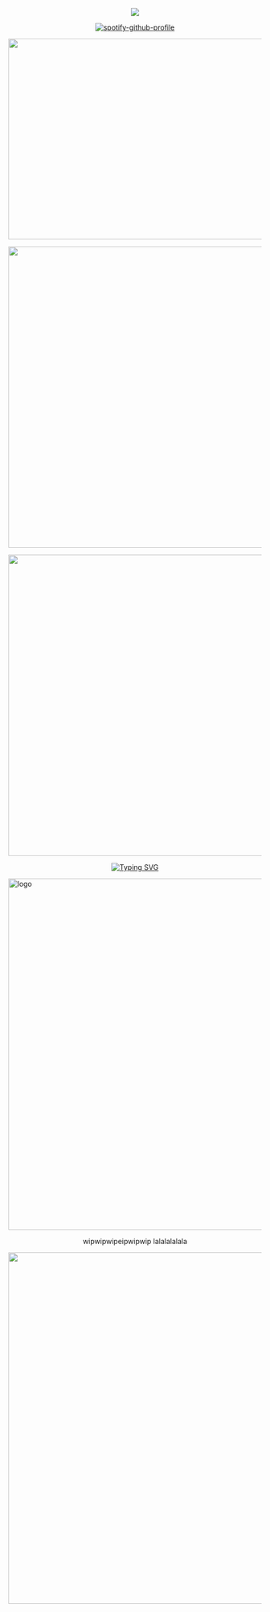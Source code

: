 <div align="center">
  
![](https://komarev.com/ghpvc/?username=Ovrpheus&label=nagireos:&color=b16bd4&style=plastic)


  
  [![spotify-github-profile](https://spotify-github-profile.kittinanx.com/api/view?uid=3162fbvqohxiqg4shs7uy3b5uvby&cover_image=false&theme=default&show_offline=false&background_color=707070&interchange=true&bar_color=ebebeb&bar_color_cover=true)](https://github.com/kittinan/spotify-github-profile)
  


<img src="https://files.catbox.moe/jpmd6i.gif" width="700" height="400"/></p>
<div align="center">

<img src="https://files.catbox.moe/xwz6ju.jpeg" width="700" height="600"/></p>
<img src="https://files.catbox.moe/a45bad.jpeg" width="700" height="600"/></p>

<p align="middle"><a href="https://git.io/typing-svg"><img src="https://readme-typing-svg.demolab.com?font=Fira+Code&size=18&pause=1000&color=707070&multiline=true&width=435&lines=Nagireo..+lalala..+Nagireo..+i+like.." alt="Typing SVG" /></a></p>
<p align="left"> <img src="https://files.catbox.moe/advghh.png" alt="logo"  width="700" height="auto" /></p></p>  wipwipwipeipwipwip lalalalalala
<p align="right"><img src="https://files.catbox.moe/5orgc.png" alt="logo"  width="700" height="auto" /></p>


